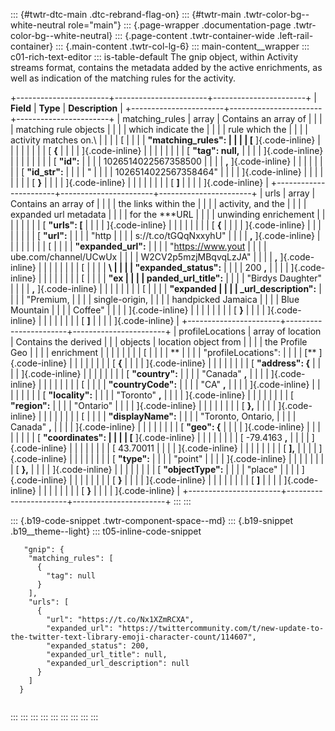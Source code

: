 ::: {#twtr-dtc-main .dtc-rebrand-flag-on}
::: {#twtr-main .twtr-color-bg--white-neutral role="main"}
::: {.page-wrapper .documentation-page .twtr-color-bg--white-neutral}
::: {.page-content .twtr-container-wide .left-rail-container}
::: {.main-content .twtr-col-lg-6}
::: main-content__wrapper
::: c01-rich-text-editor
::: is-table-default
The gnip object, within Activity streams format, contains the metadata
added by the active enrichments, as well as indication of the matching
rules for the activity.

+-----------------------+-----------------------+-----------------------+
| **Field**             | **Type**              | **Description**       |
+-----------------------+-----------------------+-----------------------+
| matching_rules        | array                 | Contains an array of  |
|                       |                       | matching rule objects |
|                       |                       | which indicate the    |
|                       |                       | rule which the        |
|                       |                       | activity matches on.\ |
|                       |                       | [                     |
|                       |                       | **\"matching_rules\": |
|                       |                       | \[** ]{.code-inline}  |
|                       |                       |                       |
|                       |                       | [ **{**               |
|                       |                       | ]{.code-inline}       |
|                       |                       |                       |
|                       |                       | [ **\"tag\": null,**  |
|                       |                       | ]{.code-inline}       |
|                       |                       |                       |
|                       |                       | [ **\"id\":**         |
|                       |                       | 1026514022567358500   |
|                       |                       | **,** ]{.code-inline} |
|                       |                       |                       |
|                       |                       | [ **\"id_str\":**     |
|                       |                       | \"                    |
|                       |                       | 1026514022567358464\" |
|                       |                       | ]{.code-inline}       |
|                       |                       |                       |
|                       |                       | [ **}**               |
|                       |                       | ]{.code-inline}       |
|                       |                       |                       |
|                       |                       | [ **\]**              |
|                       |                       | ]{.code-inline}       |
+-----------------------+-----------------------+-----------------------+
| urls                  | array                 | Contains an array of  |
|                       |                       | the links within the  |
|                       |                       | activity, and the     |
|                       |                       | expanded url metadata |
|                       |                       | for the \*\*\*URL     |
|                       |                       | unwinding enrichement |
|                       |                       |                       |
|                       |                       | [ **\"urls\": \[**    |
|                       |                       | ]{.code-inline}       |
|                       |                       |                       |
|                       |                       | [ **{**               |
|                       |                       | ]{.code-inline}       |
|                       |                       |                       |
|                       |                       | [ **\"url\":**        |
|                       |                       | \"http                |
|                       |                       | s://t.co/tGQqNxxyhU\" |
|                       |                       | **,** ]{.code-inline} |
|                       |                       |                       |
|                       |                       | [                     |
|                       |                       | **\"expanded_url\":** |
|                       |                       | \"https://www.yout    |
|                       |                       | ube.com/channel/UCwUx |
|                       |                       | W2CV2p5mzjMBqvqLzJA\" |
|                       |                       | **,** ]{.code-inline} |
|                       |                       |                       |
|                       |                       | [                     |
|                       |                       | **\                   |
|                       |                       | "expanded_status\":** |
|                       |                       | 200 **,**             |
|                       |                       | ]{.code-inline}       |
|                       |                       |                       |
|                       |                       | [                     |
|                       |                       | **\"ex                |
|                       |                       | panded_url_title\":** |
|                       |                       | \"Birdys Daughter\"   |
|                       |                       | **,** ]{.code-inline} |
|                       |                       |                       |
|                       |                       | [                     |
|                       |                       | **\"expanded          |
|                       |                       | _url_description\":** |
|                       |                       | \"Premium,            |
|                       |                       | single-origin,        |
|                       |                       | handpicked Jamaica    |
|                       |                       | Blue Mountain         |
|                       |                       | Coffee\"              |
|                       |                       | ]{.code-inline}       |
|                       |                       |                       |
|                       |                       | [ **}**               |
|                       |                       | ]{.code-inline}       |
|                       |                       |                       |
|                       |                       | [ **\]**              |
|                       |                       | ]{.code-inline}       |
+-----------------------+-----------------------+-----------------------+
| profileLocations      | array of location     | Contains the derived  |
|                       | objects               | location object from  |
|                       |                       | the Profile Geo       |
|                       |                       | enrichment            |
|                       |                       |                       |
|                       |                       | [                     |
|                       |                       | **                    |
|                       |                       | \"profileLocations\": |
|                       |                       | \[** ]{.code-inline}  |
|                       |                       |                       |
|                       |                       | [ **{**               |
|                       |                       | ]{.code-inline}       |
|                       |                       |                       |
|                       |                       | [ **\"address\": {**  |
|                       |                       | ]{.code-inline}       |
|                       |                       |                       |
|                       |                       | [ **\"country\":**    |
|                       |                       | \"Canada\" **,**      |
|                       |                       | ]{.code-inline}       |
|                       |                       |                       |
|                       |                       | [                     |
|                       |                       | **\"countryCode\":**  |
|                       |                       | \"CA\" **,**          |
|                       |                       | ]{.code-inline}       |
|                       |                       |                       |
|                       |                       | [ **\"locality\":**   |
|                       |                       | \"Toronto\" **,**     |
|                       |                       | ]{.code-inline}       |
|                       |                       |                       |
|                       |                       | [ **\"region\":**     |
|                       |                       | \"Ontario\"           |
|                       |                       | ]{.code-inline}       |
|                       |                       |                       |
|                       |                       | [ **},**              |
|                       |                       | ]{.code-inline}       |
|                       |                       |                       |
|                       |                       | [                     |
|                       |                       | **\"displayName\":**  |
|                       |                       | \"Toronto, Ontario,   |
|                       |                       | Canada\" **,**        |
|                       |                       | ]{.code-inline}       |
|                       |                       |                       |
|                       |                       | [ **\"geo\": {**      |
|                       |                       | ]{.code-inline}       |
|                       |                       |                       |
|                       |                       | [ **\"coordinates\":  |
|                       |                       | \[** ]{.code-inline}  |
|                       |                       |                       |
|                       |                       | [ -79.4163 **,**      |
|                       |                       | ]{.code-inline}       |
|                       |                       |                       |
|                       |                       | [ 43.70011            |
|                       |                       | ]{.code-inline}       |
|                       |                       |                       |
|                       |                       | [ **\],**             |
|                       |                       | ]{.code-inline}       |
|                       |                       |                       |
|                       |                       | [ **\"type\":**       |
|                       |                       | \"point\"             |
|                       |                       | ]{.code-inline}       |
|                       |                       |                       |
|                       |                       | [ **},**              |
|                       |                       | ]{.code-inline}       |
|                       |                       |                       |
|                       |                       | [ **\"objectType\":** |
|                       |                       | \"place\"             |
|                       |                       | ]{.code-inline}       |
|                       |                       |                       |
|                       |                       | [ **}**               |
|                       |                       | ]{.code-inline}       |
|                       |                       |                       |
|                       |                       | [ **\]**              |
|                       |                       | ]{.code-inline}       |
|                       |                       |                       |
|                       |                       | [ **}**               |
|                       |                       | ]{.code-inline}       |
+-----------------------+-----------------------+-----------------------+
:::
:::

::: {.b19-code-snippet .twtr-component-space--md}
::: {.b19-snippet .b19__theme--light}
::: t05-inline-code-snippet
``` {.line-numbers .t05__pre--with-button}
   "gnip": {
    "matching_rules": [
      {
        "tag": null
      }
    ],
    "urls": [
      {
        "url": "https://t.co/Nx1XZmRCXA",
        "expanded_url": "https://twittercommunity.com/t/new-update-to-the-twitter-text-library-emoji-character-count/114607",
        "expanded_status": 200,
        "expanded_url_title": null,
        "expanded_url_description": null
      }
    ]
  }
    
```
:::
:::
:::
:::
:::
:::
:::
:::
:::
